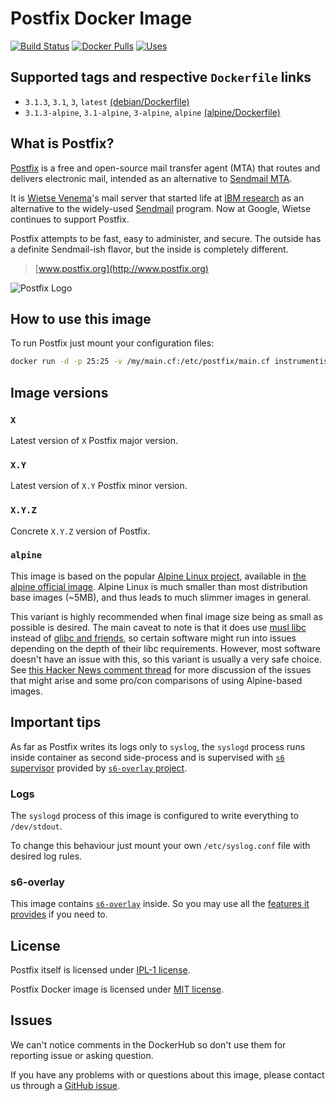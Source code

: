 Postfix Docker Image
====================

[![Build Status](https://travis-ci.org/instrumentisto/postfix-docker-image.svg?branch=master)](https://travis-ci.org/instrumentisto/postfix-docker-image)
[![Docker Pulls](https://img.shields.io/docker/pulls/instrumentisto/postfix.svg)](https://hub.docker.com/r/instrumentisto/postfix)
[![Uses](https://img.shields.io/badge/uses-s6--overlay-blue.svg)][21]




## Supported tags and respective `Dockerfile` links

- `3.1.3`, `3.1`, `3`, `latest`
  [(debian/Dockerfile)][101]
- `3.1.3-alpine`, `3.1-alpine`, `3-alpine`, `alpine`
  [(alpine/Dockerfile)][102]




## What is Postfix?

[Postfix][13] is a free and open-source mail transfer agent (MTA) that routes
and delivers electronic mail, intended as an alternative to [Sendmail MTA][12].

It is [Wietse Venema][10]'s mail server that started life at [IBM research][11]
as an alternative to the widely-used [Sendmail][12] program.
Now at Google, Wietse continues to support Postfix.

Postfix attempts to be fast, easy to administer, and secure.
The outside has a definite Sendmail-ish flavor, but the inside is completely
different.

> [www.postfix.org](http://www.postfix.org)

![Postfix Logo](http://www.postfix.org/mysza.gif)




## How to use this image

To run Postfix just mount your configuration files: 
```bash
docker run -d -p 25:25 -v /my/main.cf:/etc/postfix/main.cf instrumentisto/postfix
```




## Image versions


### `X`

Latest version of `X` Postfix major version.


### `X.Y`

Latest version of `X.Y` Postfix minor version.


### `X.Y.Z`

Concrete `X.Y.Z` version of Postfix.


### `alpine`

This image is based on the popular [Alpine Linux project][1], available in
[the alpine official image][2].
Alpine Linux is much smaller than most distribution base images (~5MB), and
thus leads to much slimmer images in general.

This variant is highly recommended when final image size being as small
as possible is desired. The main caveat to note is that it does use
[musl libc][4] instead of [glibc and friends][5], so certain software
might run into issues depending on the depth of their libc requirements.
However, most software doesn't have an issue with this, so this variant
is usually a very safe choice. See [this Hacker News comment thread][6] for more
discussion of the issues that might arise and some pro/con comparisons
of using Alpine-based images.




## Important tips

As far as Postfix writes its logs only to `syslog`, the `syslogd` process runs
inside container as second side-process and is supervised with
[`s6` supervisor][20] provided by [`s6-overlay` project][21].


### Logs

The `syslogd` process of this image is configured to write everything
to `/dev/stdout`.

To change this behaviour just mount your own `/etc/syslog.conf` file with
desired log rules.


### s6-overlay

This image contains [`s6-overlay`][21] inside.
So you may use all the [features it provides][22] if you need to. 




## License

Postfix itself is licensed under [IPL-1 license][91].

Postfix Docker image is licensed under [MIT license][92]. 




## Issues

We can't notice comments in the DockerHub so don't use them for reporting issue
or asking question.

If you have any problems with or questions about this image, please contact us
through a [GitHub issue][3].





[1]: http://alpinelinux.org
[2]: https://hub.docker.com/_/alpine
[3]: https://github.com/instrumentisto/postfix-docker-image/issues
[4]: http://www.musl-libc.org
[5]: http://www.etalabs.net/compare_libcs.html
[6]: https://news.ycombinator.com/item?id=10782897
[10]: http://www.porcupine.org/wietse
[11]: http://www.research.ibm.com
[12]: http://www.sendmail.org
[13]: https://en.wikipedia.org/wiki/Postfix_(software)
[20]: http://skarnet.org/software/s6/overview.html
[21]: https://github.com/just-containers/s6-overlay
[22]: https://github.com/just-containers/s6-overlay#usage
[91]: http://www.postfix.org/IBM-Public-License-1.0.txt
[92]: https://github.com/instrumentisto/postfix-docker-image/blob/master/LICENSE.md
[101]: https://github.com/instrumentisto/postfix-docker-image/blob/master/debian/Dockerfile
[102]: https://github.com/instrumentisto/postfix-docker-image/blob/master/alpine/Dockerfile
